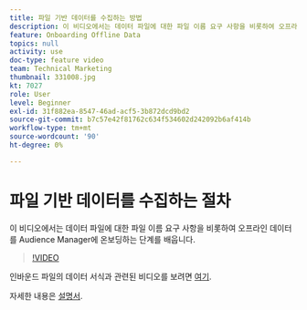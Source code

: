```yaml
---
title: 파일 기반 데이터를 수집하는 방법
description: 이 비디오에서는 데이터 파일에 대한 파일 이름 요구 사항을 비롯하여 오프라인 데이터를 Audience Manager에 온보딩하는 단계를 배웁니다.
feature: Onboarding Offline Data
topics: null
activity: use
doc-type: feature video
team: Technical Marketing
thumbnail: 331008.jpg
kt: 7027
role: User
level: Beginner
exl-id: 31f882ea-8547-46ad-acf5-3b872dcd9bd2
source-git-commit: b7c57e42f81762c634f534602d242092b6af414b
workflow-type: tm+mt
source-wordcount: '90'
ht-degree: 0%

---
```


# 파일 기반 데이터를 수집하는 절차

이 비디오에서는 데이터 파일에 대한 파일 이름 요구 사항을 비롯하여 오프라인 데이터를 Audience Manager에 온보딩하는 단계를 배웁니다.

>[!VIDEO](https://video.tv.adobe.com/v/331008/?quality=12&learn=on)

인바운드 파일의 데이터 서식과 관련된 비디오를 보려면 [여기](formatting-and-ingesting-file-based-data.md).

자세한 내용은 [설명서](https://experienceleague.adobe.com/docs/audience-manager/user-guide/implementation-integration-guides/sending-audience-data/batch-data-transfer-process/inbound-s3-filenames.html).
